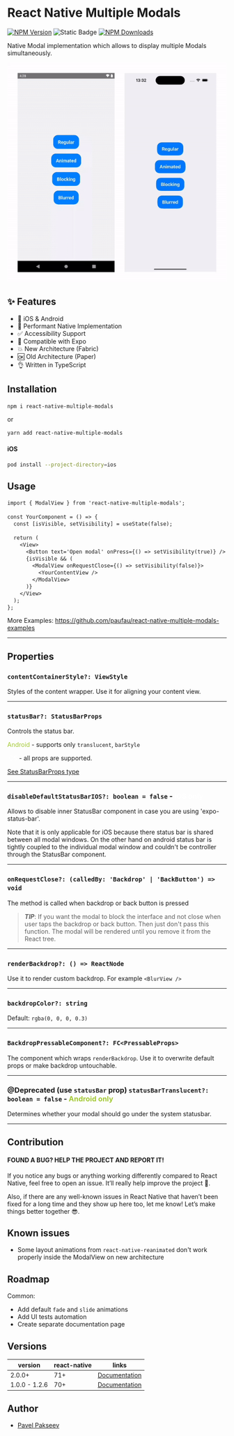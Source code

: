 # React Native Multiple Modals

[![NPM Version](https://img.shields.io/npm/v/react-native-multiple-modals)](https://www.npmjs.com/package/react-native-multiple-modals)
![Static Badge](https://img.shields.io/badge/types-included-81B622)
[![NPM Downloads](https://img.shields.io/npm/dm/react-native-multiple-modals)](https://www.npmjs.com/package/react-native-multiple-modals)

Native Modal implementation which allows to display multiple Modals simultaneously.

![React Native Multiple Modals](./assets/preview.gif)

## ✨ Features

- 📱 iOS & Android
- 🚀 Performant Native Implementation
- ✅ Accessibility Support
- 💯 Compatible with Expo
- 💥 New Architecture (Fabric)
- 🆗 Old Architecture (Paper)
- 👌 Written in TypeScript

## Installation

```bash
npm i react-native-multiple-modals
```

or

```bash
yarn add react-native-multiple-modals
```

#### iOS

```bash
pod install --project-directory=ios
```

## Usage

```tsx
import { ModalView } from 'react-native-multiple-modals';

const YourComponent = () => {
  const [isVisible, setVisibility] = useState(false);

  return (
    <View>
      <Button text='Open modal' onPress={() => setVisibility(true)} />
      {isVisible && (
        <ModalView onRequestClose={() => setVisibility(false)}>
          <YourContentView />
        </ModalView>
      )}
    </View>
  );
};
```

More Examples: https://github.com/paufau/react-native-multiple-modals-examples

---

## Properties

### `contentContainerStyle?: ViewStyle`

Styles of the content wrapper. Use it for aligning your content view.

---

### `statusBar?: StatusBarProps`

Controls the status bar.

<span style="color: #a4c936">Android</span> - supports only `translucent`, `barStyle`

<span style="color: #fff">iOS</span> - all props are supported.

[See StatusBarProps type](https://reactnative.dev/docs/statusbar#props)

---

### `disableDefaultStatusBarIOS?: boolean = false` - <span style="color: #fff">iOS only</span>

Allows to disable inner StatusBar component in case you are using 'expo-status-bar'.

Note that it is only applicable for iOS because there status bar is shared between all modal windows. On the other hand on android status bar is tightly coupled to the individual modal window and couldn't be controller through the StatusBar component.

---

### `onRequestClose?: (calledBy: 'Backdrop' | 'BackButton') => void`

The method is called when backdrop or back button is pressed

> _**TIP**_: If you want the modal to block the interface and not close when user taps the backdrop or back button. Then just don't pass this function. The modal will be rendered until you remove it from the React tree.

---

### `renderBackdrop?: () => ReactNode`

Use it to render custom backdrop. For example `<BlurView />`

---

### `backdropColor?: string`

Default: `rgba(0, 0, 0, 0.3)`

---

### `BackdropPressableComponent?: FC<PressableProps>`

The component which wraps `renderBackdrop`.
Use it to overwrite default props or make backdrop untouchable.

---

### @Deprecated (use `statusBar` prop) `statusBarTranslucent?: boolean = false` - <span style="color: #a4c936">Android only</span>

Determines whether your modal should go under the system statusbar.

---

## Contribution

#### FOUND A BUG? HELP THE PROJECT AND REPORT IT!

If you notice any bugs or anything working differently compared to React Native, feel free to open an issue. It’ll really help improve the project 🙏.

Also, if there are any well-known issues in React Native that haven’t been fixed for a long time and they show up here too, let me know! Let’s make things better together 😎.

## Known issues

- Some layout animations from `react-native-reanimated` don't work properly inside the ModalView on new architecture

## Roadmap

Common:

- Add default `fade` and `slide` animations
- Add UI tests automation
- Create separate documentation page

## Versions

| version       | react-native | links                                                                               |
| ------------- | ------------ | ----------------------------------------------------------------------------------- |
| 2.0.0+        | 71+          | [Documentation](https://github.com/paufau/react-native-multiple-modals/tree/main)   |
| 1.0.0 - 1.2.6 | 70+          | [Documentation](https://github.com/paufau/react-native-multiple-modals/tree/v1.2.6) |

## Author

- [Pavel Pakseev](https://www.linkedin.com/in/pavel-pakseev/)

